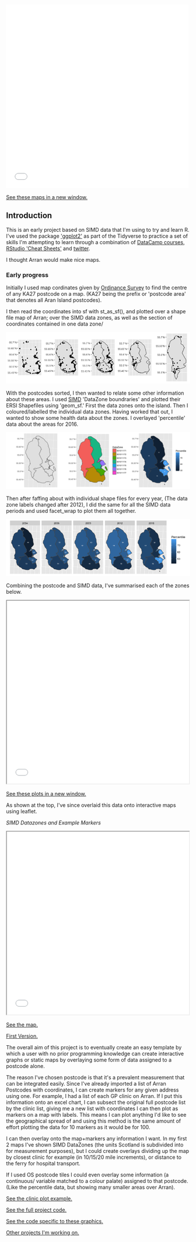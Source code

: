 
<script>
  function resizeIframe(obj) {
    obj.style.width = obj.contentWindow.document.body.scrollWidth + 'px';
    obj.style.height = obj.contentWindow.document.body.scrollHeight + 'px';
  }
</script>

</style>
<iframe src="Map5view.html" frameborder="0" scrolling="no" onload="resizeIframe(this)" />
</iframe>

[See these maps in a new window.](Map5view.html)

## Introduction
This is an early project based on SIMD data that I'm using to try and learn R.
I've used the package ['ggplot2'](http://ggplot2.tidyverse.org/reference/ggsf.html) as part of the Tidyverse to practice a set of skills I'm attempting to learn through a combination of [DataCamp courses](https://www.datacamp.com/courses/free-introduction-to-r), [RStudio 'Cheat Sheets'](https://www.rstudio.com/resources/cheatsheets/) and [twitter](https://twitter.com/hashtag/Rstats?src=hash).

I thought Arran would make nice maps.

### Early progress

Initially I used map cordinates given by [Ordinance Survey](https://www.ordnancesurvey.co.uk/opendatadownload/products.html) to find the centre of any KA27 postcode on a map.
(KA27 being the prefix or 'postcode area' that denotes all Aran Island postcodes).

I then read the coordinates into sf with st_as_sf(), and plotted over a shape file map of Arran; over the SIMD data zones, as well as the section of coordinates contained in one data zone/

![Coordinate plots](Rplot11.5.png)

With the postcodes sorted, I then wanted to relate some other information about these areas.
I used [SIMD](www.gov.scot/Topics/Statistics/SIMD) 'DataZone boundraries' and plotted their ERSI Shapefiles using 'geom_sf.' 
First the data zones onto the island.
Then I coloured/labelled the individual data zones.
Having worked that out, I wanted to show some health data about the zones. I overlayed 'percentile' data about the areas for 2016.

![DZ Outlines2](Rplot13.png)

Then after faffing about with individual shape files for every year, (The data zone labels changed after 2012), I did the same for all the SIMD data periods and used facet_wrap to plot them all together.

![Percentile Facet_wrap](Rplot10.png)

Combining the postcode and SIMD data, I've summarised each of the zones below.

<style>
	iframe {
		width: 500px;
		height: 500px;
	}
</style>
<iframe src="Function10.html">
</iframe>

[See these plots in a new window.](Function10.html)

As shown at the top, I've since overlaid this data onto interactive maps using leaflet.

*SIMD Datazones and Example Markers*

<style>
	iframe {
		width: 500px;
		height: 500px;
	}
</style>
<iframe src="map2.html">
</iframe>

[See the map.](map2.html)

[First Version.](map.html)

The overall aim of this project is to eventually create an easy template by which a user with no prior programming knowledge can create interactive graphs or static maps by overlaying some form of data assigned to a postcode alone.

The reason I've chosen postcode is that it's a prevalent measurement that can be integrated easily.
Since I've already imported a list of Arran Postcodes with coordinates, I can create markers for any given address using one.
For example, I had a list of each GP clinic on Arran.
If I put this information onto an excel chart, I can subsect the original full postcode list by the clinic list, giving me a new list with coordinates I can then plot as markers on a map with labels.
This means I can plot anything I'd like to see the geographical spread of and using this method is the same amount of effort plotting the data for 10 markers as it would be for 100.

I can then overlay onto the map+markers any information I want. In my first 2 maps I've shown SIMD DataZones (the units Scotland is subdivided into for measurement purposes), but I could create overlays dividing up the map by closest clinic for example (in 10/15/20 mile increments), or distance to the ferry for hospital transport.

If I used OS postcode tiles I could even overlay some information (a continuous/ variable matched to a colour palate) assigned to that postcode. (Like the percentile data, but showing many smaller areas over Arran).

[See the clinic plot example.](Map_Code.html#example_markers)

[See the full project code.](Code.html)

[See the code specific to these graphics.](front_page_graphics.html)

[Other projects I'm working on.](https://fergustaylor.github.io) 
